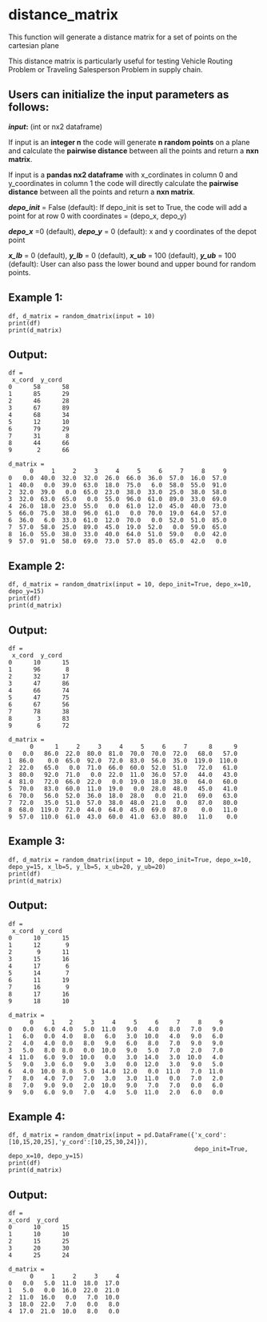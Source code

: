 # distance_matrix
This function will generate a distance matrix for a set of points on the cartesian plane

This distance matrix is particularly useful for testing Vehicle Routing Problem or Traveling Salesperson Problem in supply chain.

 
## Users can initialize the input parameters as follows:

**_input_:** (int or nx2 dataframe) 

If input is an **integer n** the code will generate **n random points** on a plane and calculate the **pairwise distance** between all the points and return a **nxn matrix**.

If input is a **pandas nx2 dataframe** with x_cordinates in column 0 and y_coordinates in column 1 the code will directly calculate the **pairwise distance** between all the points and return a **nxn matrix**.

**_depo_init_** = False (default): If depo_init is set to True, the code will add a point for at row 0 with coordinates = (depo_x, depo_y)

**_depo_x_** =0 (default), **_depo_y_** = 0 (default): x and y coordinates of the depot point

**_x_lb_** = 0 (default), **_y_lb_** = 0 (default), **_x_ub_** = 100 (default), **_y_ub_** = 100 (default): User can also pass the lower bound and upper bound for random points.

## Example 1:
```
df, d_matrix = random_dmatrix(input = 10)
print(df)
print(d_matrix)
```
## Output:

```
df =
 x_cord  y_cord
0      58      58
1      85      29
2      46      28
3      67      89
4      68      34
5      12      10
6      79      29
7      31       8
8      44      66
9       2      66

d_matrix =
      0     1     2     3     4     5     6     7     8     9
0   0.0  40.0  32.0  32.0  26.0  66.0  36.0  57.0  16.0  57.0
1  40.0   0.0  39.0  63.0  18.0  75.0   6.0  58.0  55.0  91.0
2  32.0  39.0   0.0  65.0  23.0  38.0  33.0  25.0  38.0  58.0
3  32.0  63.0  65.0   0.0  55.0  96.0  61.0  89.0  33.0  69.0
4  26.0  18.0  23.0  55.0   0.0  61.0  12.0  45.0  40.0  73.0
5  66.0  75.0  38.0  96.0  61.0   0.0  70.0  19.0  64.0  57.0
6  36.0   6.0  33.0  61.0  12.0  70.0   0.0  52.0  51.0  85.0
7  57.0  58.0  25.0  89.0  45.0  19.0  52.0   0.0  59.0  65.0
8  16.0  55.0  38.0  33.0  40.0  64.0  51.0  59.0   0.0  42.0
9  57.0  91.0  58.0  69.0  73.0  57.0  85.0  65.0  42.0   0.0
```
## Example 2:
```
df, d_matrix = random_dmatrix(input = 10, depo_init=True, depo_x=10, depo_y=15)
print(df)
print(d_matrix)
```
## Output:

```
df =
 x_cord  y_cord
0      10      15
1      96       8
2      32      17
3      47      86
4      66      74
5      47      75
6      67      56
7      78      38
8       3      83
9       6      72

d_matrix = 
      0      1     2     3     4     5     6     7      8      9
0   0.0   86.0  22.0  80.0  81.0  70.0  70.0  72.0   68.0   57.0
1  86.0    0.0  65.0  92.0  72.0  83.0  56.0  35.0  119.0  110.0
2  22.0   65.0   0.0  71.0  66.0  60.0  52.0  51.0   72.0   61.0
3  80.0   92.0  71.0   0.0  22.0  11.0  36.0  57.0   44.0   43.0
4  81.0   72.0  66.0  22.0   0.0  19.0  18.0  38.0   64.0   60.0
5  70.0   83.0  60.0  11.0  19.0   0.0  28.0  48.0   45.0   41.0
6  70.0   56.0  52.0  36.0  18.0  28.0   0.0  21.0   69.0   63.0
7  72.0   35.0  51.0  57.0  38.0  48.0  21.0   0.0   87.0   80.0
8  68.0  119.0  72.0  44.0  64.0  45.0  69.0  87.0    0.0   11.0
9  57.0  110.0  61.0  43.0  60.0  41.0  63.0  80.0   11.0    0.0
```
## Example 3:
```
df, d_matrix = random_dmatrix(input = 10, depo_init=True, depo_x=10, depo_y=15, x_lb=5, y_lb=5, x_ub=20, y_ub=20)
print(df)
print(d_matrix)
```
## Output:

```
df =
 x_cord  y_cord
0      10      15
1      12       9
2       9      11
3      15      16
4      17       6
5      14       7
6      11      19
7      16       9
8      17      16
9      18      10

d_matrix = 
      0     1    2     3     4     5     6     7     8     9
0   0.0   6.0  4.0   5.0  11.0   9.0   4.0   8.0   7.0   9.0
1   6.0   0.0  4.0   8.0   6.0   3.0  10.0   4.0   9.0   6.0
2   4.0   4.0  0.0   8.0   9.0   6.0   8.0   7.0   9.0   9.0
3   5.0   8.0  8.0   0.0  10.0   9.0   5.0   7.0   2.0   7.0
4  11.0   6.0  9.0  10.0   0.0   3.0  14.0   3.0  10.0   4.0
5   9.0   3.0  6.0   9.0   3.0   0.0  12.0   3.0   9.0   5.0
6   4.0  10.0  8.0   5.0  14.0  12.0   0.0  11.0   7.0  11.0
7   8.0   4.0  7.0   7.0   3.0   3.0  11.0   0.0   7.0   2.0
8   7.0   9.0  9.0   2.0  10.0   9.0   7.0   7.0   0.0   6.0
9   9.0   6.0  9.0   7.0   4.0   5.0  11.0   2.0   6.0   0.0
```
## Example 4:
```
df, d_matrix = random_dmatrix(input = pd.DataFrame({'x_cord': [10,15,20,25],'y_cord':[10,25,30,24]}), 
                                                    depo_init=True, depo_x=10, depo_y=15)
print(df)
print(d_matrix)
```
## Output:

```
df = 
x_cord  y_cord
0      10      15
1      10      10
2      15      25
3      20      30
4      25      24

d_matrix =
      0     1     2     3     4
0   0.0   5.0  11.0  18.0  17.0
1   5.0   0.0  16.0  22.0  21.0
2  11.0  16.0   0.0   7.0  10.0
3  18.0  22.0   7.0   0.0   8.0
4  17.0  21.0  10.0   8.0   0.0
